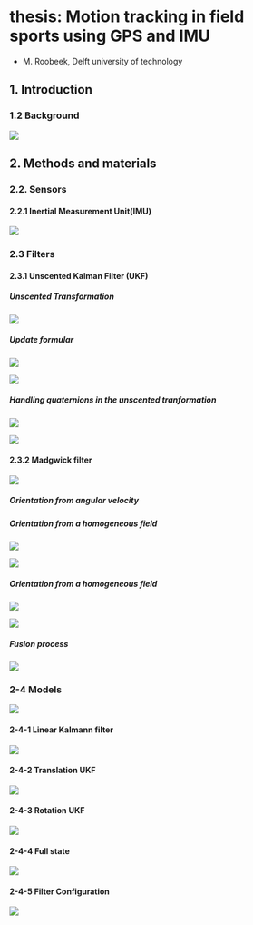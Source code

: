 # thesis: Motion tracking in field sports using GPS and IMU

- M. Roobeek, Delft university of technology

## 1. Introduction

### 1.2 Background

![](./img/2022-09-01-00.jpg)

## 2. Methods and materials

### 2.2. Sensors

#### 2.2.1 Inertial Measurement Unit(IMU)

![](./img/2022-09-01-01.jpg)

### 2.3 Filters

#### 2.3.1 Unscented Kalman Filter (UKF)

##### Unscented Transformation

![](./img/2022-09-02-00.jpg)

##### Update formular

![](./img/2022-09-02-01.jpg)

![](./img/2022-09-05-00.jpg)

##### Handling quaternions in the unscented tranformation

![](./img/2022-09-05-01.jpg)

![](./img/2022-09-05-02.jpg)

#### 2.3.2 Madgwick filter

![](./img/2022-09-05-03.jpg)

##### Orientation from angular velocity

##### Orientation from a homogeneous field

![](./img/2022-09-05-04.jpg)

![](./img/2022-09-05-05.jpg)

##### Orientation from a homogeneous field

![](./img/2022-09-06-00.jpg)

![](./img/2022-09-06-01.jpg)

##### Fusion process

![](./img/2022-09-06-02.jpg)

### 2-4 Models

![](./img/2022-09-07-00.jpg)

#### 2-4-1 Linear Kalmann filter

![](./img/2022-09-07-01.jpg)

#### 2-4-2 Translation UKF

![](./img/2022-09-07-02.jpg)

#### 2-4-3 Rotation UKF

![](./img/2022-09-07-03.jpg)

#### 2-4-4 Full state

![](./img/2022-09-07-04.jpg)

#### 2-4-5 Filter Configuration

![](./img/2022-09-07-05.jpg)